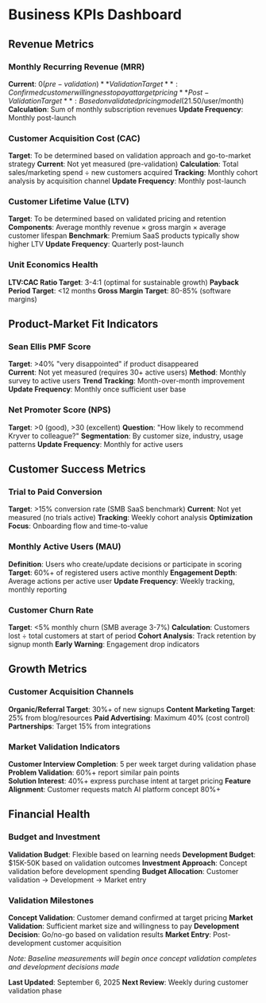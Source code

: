 # Business KPIs Dashboard

## Revenue Metrics

### Monthly Recurring Revenue (MRR)
**Current**: $0 (pre-validation)
**Validation Target**: Confirmed customer willingness to pay at target pricing
**Post-Validation Target**: Based on validated pricing model ($21.50/user/month)
**Calculation**: Sum of monthly subscription revenues
**Update Frequency**: Monthly post-launch

### Customer Acquisition Cost (CAC)  
**Target**: To be determined based on validation approach and go-to-market strategy
**Current**: Not yet measured (pre-validation)
**Calculation**: Total sales/marketing spend ÷ new customers acquired
**Tracking**: Monthly cohort analysis by acquisition channel
**Update Frequency**: Monthly post-launch

### Customer Lifetime Value (LTV)
**Target**: To be determined based on validated pricing and retention
**Components**: Average monthly revenue × gross margin × average customer lifespan
**Benchmark**: Premium SaaS products typically show higher LTV
**Update Frequency**: Quarterly post-launch

### Unit Economics Health
**LTV:CAC Ratio Target**: 3-4:1 (optimal for sustainable growth)
**Payback Period Target**: <12 months
**Gross Margin Target**: 80-85% (software margins)

## Product-Market Fit Indicators

### Sean Ellis PMF Score
**Target**: >40% "very disappointed" if product disappeared  
**Current**: Not yet measured (requires 30+ active users)
**Method**: Monthly survey to active users
**Trend Tracking**: Month-over-month improvement
**Update Frequency**: Monthly once sufficient user base

### Net Promoter Score (NPS)
**Target**: >0 (good), >30 (excellent)
**Question**: "How likely to recommend Kryver to colleague?"
**Segmentation**: By customer size, industry, usage patterns
**Update Frequency**: Monthly for active users

## Customer Success Metrics

### Trial to Paid Conversion
**Target**: >15% conversion rate (SMB SaaS benchmark)
**Current**: Not yet measured (no trials active)
**Tracking**: Weekly cohort analysis
**Optimization Focus**: Onboarding flow and time-to-value

### Monthly Active Users (MAU)
**Definition**: Users who create/update decisions or participate in scoring
**Target**: 60%+ of registered users active monthly
**Engagement Depth**: Average actions per active user
**Update Frequency**: Weekly tracking, monthly reporting

### Customer Churn Rate
**Target**: <5% monthly churn (SMB average 3-7%)
**Calculation**: Customers lost ÷ total customers at start of period
**Cohort Analysis**: Track retention by signup month
**Early Warning**: Engagement drop indicators

## Growth Metrics

### Customer Acquisition Channels
**Organic/Referral Target**: 30%+ of new signups
**Content Marketing Target**: 25% from blog/resources
**Paid Advertising**: Maximum 40% (cost control)
**Partnerships**: Target 15% from integrations

### Market Validation Indicators
**Customer Interview Completion**: 5 per week target during validation phase
**Problem Validation**: 60%+ report similar pain points  
**Solution Interest**: 40%+ express purchase intent at target pricing
**Feature Alignment**: Customer requests match AI platform concept 80%+

## Financial Health

### Budget and Investment
**Validation Budget**: Flexible based on learning needs
**Development Budget**: $15K-50K based on validation outcomes
**Investment Approach**: Concept validation before development spending
**Budget Allocation**: Customer validation → Development → Market entry

### Validation Milestones
**Concept Validation**: Customer demand confirmed at target pricing
**Market Validation**: Sufficient market size and willingness to pay
**Development Decision**: Go/no-go based on validation results
**Market Entry**: Post-development customer acquisition

*Note: Baseline measurements will begin once concept validation completes and development decisions made*

**Last Updated**: September 6, 2025
**Next Review**: Weekly during customer validation phase
